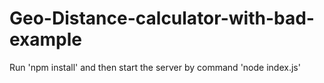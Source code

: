 # Geo-Distance-calculator-with-bad-example
Run 'npm install'
and then start the server by command 'node index.js'
